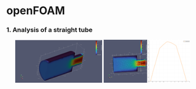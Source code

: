 # openFOAM

### 1. Analysis of a straight tube
<div align="center">   

<img width='45%' src='https://github.com/MagnoEfren/openFOAM/blob/main/Analysis%20of%20a%20straight%20tube/screenshot_01.png' alt='#' />
<img width='45%' src='https://github.com/MagnoEfren/openFOAM/blob/main/Analysis%20of%20a%20straight%20tube/screenshot_03.png' alt='#' />

